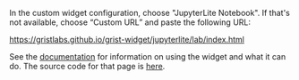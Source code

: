 In the custom widget configuration, choose "JupyterLite Notebook". If that's not available, choose “Custom URL” and paste the following URL:

https://gristlabs.github.io/grist-widget/jupyterlite/lab/index.html

See the [documentation](https://support.getgrist.com/widget-custom/#jupyterlite-notebook) for information on using the widget and what it can do. The source code for that page is [here](https://github.com/gristlabs/grist-help/blob/master/help/widget-custom.md).